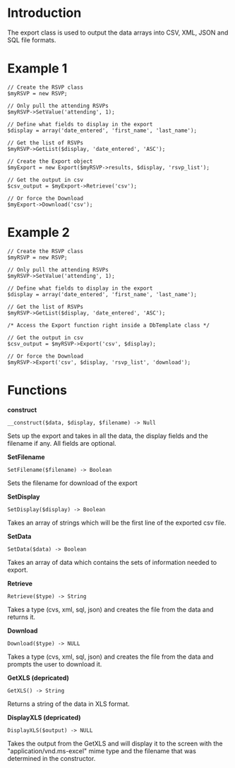 # Introduction #

The export class is used to output the data arrays into CSV, XML, JSON and SQL file formats.

# Example 1 #
```
// Create the RSVP class
$myRSVP = new RSVP;

// Only pull the attending RSVPs
$myRSVP->SetValue('attending', 1);

// Define what fields to display in the export
$display = array('date_entered', 'first_name', 'last_name');

// Get the list of RSVPs
$myRSVP->GetList($display, 'date_entered', 'ASC');

// Create the Export object
$myExport = new Export($myRSVP->results, $display, 'rsvp_list');

// Get the output in csv
$csv_output = $myExport->Retrieve('csv');

// Or force the Download
$myExport->Download('csv');
```

# Example 2 #
```
// Create the RSVP class
$myRSVP = new RSVP;

// Only pull the attending RSVPs
$myRSVP->SetValue('attending', 1);

// Define what fields to display in the export
$display = array('date_entered', 'first_name', 'last_name');

// Get the list of RSVPs
$myRSVP->GetList($display, 'date_entered', 'ASC');

/* Access the Export function right inside a DbTemplate class */

// Get the output in csv
$csv_output = $myRSVP->Export('csv', $display);

// Or force the Download
$myRSVP->Export('csv', $display, 'rsvp_list', 'download');
```


# Functions #
**construct**
```
__construct($data, $display, $filename) -> Null
```
Sets up the export and takes in all the data, the display fields and the filename if any. All fields are optional.

**SetFilename**
```
SetFilename($filename) -> Boolean
```
Sets the filename for download of the export

**SetDisplay**
```
SetDisplay($display) -> Boolean
```
Takes an array of strings which will be the first line of the exported csv file.

**SetData**
```
SetData($data) -> Boolean
```
Takes an array of data which contains the sets of information needed to export.

**Retrieve**
```
Retrieve($type) -> String
```
Takes a type (cvs, xml, sql, json) and creates the file from the data and returns it.

**Download**
```
Download($type) -> NULL
```
Takes a type (cvs, xml, sql, json) and creates the file from the data and prompts the user to download it.

**GetXLS (depricated)**
```
GetXLS() -> String
```
Returns a string of the data in XLS format.

**DisplayXLS (depricated)**
```
DisplayXLS($output) -> NULL
```
Takes the output from the GetXLS and will display it to the screen with the "application/vnd.ms-excel" mime type and the filename that was determined in the constructor.
